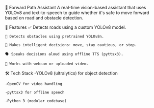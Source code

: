 🧠 Forward Path Assistant
A real-time vision-based assistant that uses YOLOv8 and text-to-speech to guide whether it's safe to move forward based on road and obstacle detection.

🚀 Features
    ✅ Detects roads using a custom YOLOv8 model.

    🚧 Detects obstacles using pretrained YOLOv8n.

    🧠 Makes intelligent decisions: move, stay cautious, or stop.

    🗣️ Speaks decisions aloud using offline TTS (pyttsx3).

    🎥 Works with webcam or uploaded video.

🛠️ Tech Stack
    -YOLOv8 (ultralytics) for object detection

    -OpenCV for video handling

    -pyttsx3 for offline speech

    -Python 3 (modular codebase)